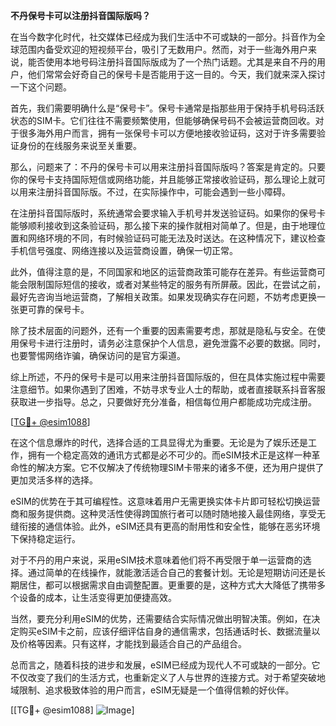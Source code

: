 **不丹保号卡可以注册抖音国际版吗？**

在当今数字化时代，社交媒体已经成为我们生活中不可或缺的一部分。抖音作为全球范围内备受欢迎的短视频平台，吸引了无数用户。然而，对于一些海外用户来说，能否使用本地号码注册抖音国际版成为了一个热门话题。尤其是来自不丹的用户，他们常常会好奇自己的保号卡是否能用于这一目的。今天，我们就来深入探讨一下这个问题。

首先，我们需要明确什么是“保号卡”。保号卡通常是指那些用于保持手机号码活跃状态的SIM卡。它们往往不需要频繁使用，但能够确保号码不会被运营商回收。对于很多海外用户而言，拥有一张保号卡可以方便地接收验证码，这对于许多需要验证身份的在线服务来说至关重要。

那么，问题来了：不丹的保号卡可以用来注册抖音国际版吗？答案是肯定的。只要你的保号卡支持国际短信或网络功能，并且能够正常接收验证码，那么理论上就可以用来注册抖音国际版。不过，在实际操作中，可能会遇到一些小障碍。

在注册抖音国际版时，系统通常会要求输入手机号并发送验证码。如果你的保号卡能够顺利接收到这条验证码，那么接下来的操作就相对简单了。但是，由于地理位置和网络环境的不同，有时候验证码可能无法及时送达。在这种情况下，建议检查手机信号强度、网络连接以及运营商设置，确保一切正常。

此外，值得注意的是，不同国家和地区的运营商政策可能存在差异。有些运营商可能会限制国际短信的接收，或者对某些特定的服务有所屏蔽。因此，在尝试之前，最好先咨询当地运营商，了解相关政策。如果发现确实存在问题，不妨考虑更换一张更可靠的保号卡。

除了技术层面的问题外，还有一个重要的因素需要考虑，那就是隐私与安全。在使用保号卡进行注册时，请务必注意保护个人信息，避免泄露不必要的数据。同时，也要警惕网络诈骗，确保访问的是官方渠道。

综上所述，不丹的保号卡是可以用来注册抖音国际版的，但在具体实施过程中需要注意细节。如果你遇到了困难，不妨寻求专业人士的帮助，或者直接联系抖音客服获取进一步指导。总之，只要做好充分准备，相信每位用户都能成功完成注册。

[[TG💪+ @esim1088](https://t.me/s/esim1088)]

在这个信息爆炸的时代，选择合适的工具显得尤为重要。无论是为了娱乐还是工作，拥有一个稳定高效的通讯方式都是必不可少的。而eSIM技术正是这样一种革命性的解决方案。它不仅解决了传统物理SIM卡带来的诸多不便，还为用户提供了更加灵活多样的选择。

eSIM的优势在于其可编程性。这意味着用户无需更换实体卡片即可轻松切换运营商和服务提供商。这种灵活性使得跨国旅行者可以随时随地接入最佳网络，享受无缝衔接的通信体验。此外，eSIM还具有更高的耐用性和安全性，能够在恶劣环境下保持稳定运行。

对于不丹的用户来说，采用eSIM技术意味着他们将不再受限于单一运营商的选择。通过简单的在线操作，就能激活适合自己的套餐计划。无论是短期访问还是长期居住，都可以根据需求自由调整配置。更重要的是，这种方式大大降低了携带多个设备的成本，让生活变得更加便捷高效。

当然，要充分利用eSIM的优势，还需要结合实际情况做出明智决策。例如，在决定购买eSIM卡之前，应该仔细评估自身的通信需求，包括通话时长、数据流量以及价格等因素。只有这样，才能找到最适合自己的产品组合。

总而言之，随着科技的进步和发展，eSIM已经成为现代人不可或缺的一部分。它不仅改变了我们的生活方式，也重新定义了人与世界的连接方式。对于希望突破地域限制、追求极致体验的用户而言，eSIM无疑是一个值得信赖的好伙伴。

[[TG💪+ @esim1088] ![Image](https://i.postimg.cc/4NQfJmqS/Snipaste-2025-05-13-00-14-12.png)]